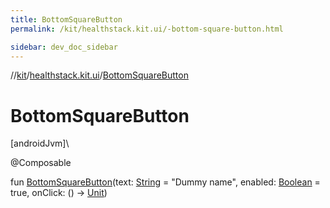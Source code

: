```yaml
---
title: BottomSquareButton
permalink: /kit/healthstack.kit.ui/-bottom-square-button.html

sidebar: dev_doc_sidebar
---
```

//[kit](../../kit.html)/[healthstack.kit.ui](index.html)/[BottomSquareButton](-bottom-square-button.html)



# BottomSquareButton



[androidJvm]\




@Composable



fun [BottomSquareButton](-bottom-square-button.html)(text: [String](https://kotlinlang.org/api/latest/jvm/stdlib/kotlin/-string/index.html) = &quot;Dummy name&quot;, enabled: [Boolean](https://kotlinlang.org/api/latest/jvm/stdlib/kotlin/-boolean/index.html) = true, onClick: () -&gt; [Unit](https://kotlinlang.org/api/latest/jvm/stdlib/kotlin/-unit/index.html))




